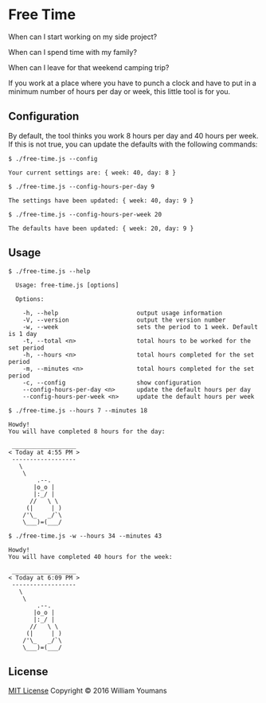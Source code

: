 # Free Time

When can I start working on my side project?

When can I spend time with my family?

When can I leave for that weekend camping trip?

If you work at a place where you have to punch a clock and have to put in a minimum number of hours per day or week, this little tool is for you.

## Configuration

By default, the tool thinks you work 8 hours per day and 40 hours per week. If this is not true, you can update the defaults with the following commands:

```
$ ./free-time.js --config

Your current settings are: { week: 40, day: 8 }
```

```
$ ./free-time.js --config-hours-per-day 9

The settings have been updated: { week: 40, day: 9 }
```

```
$ ./free-time.js --config-hours-per-week 20

The defaults have been updated: { week: 20, day: 9 }
```

## Usage

```
$ ./free-time.js --help

  Usage: free-time.js [options]

  Options:

    -h, --help                      output usage information
    -V, --version                   output the version number
    -w, --week                      sets the period to 1 week. Default is 1 day
    -t, --total <n>                 total hours to be worked for the set period
    -h, --hours <n>                 total hours completed for the set period
    -m, --minutes <n>               total hours completed for the set period
    -c, --config                    show configuration
    --config-hours-per-day <n>      update the default hours per day
    --config-hours-per-week <n>     update the default hours per week
```

```
$ ./free-time.js --hours 7 --minutes 18

Howdy!
You will have completed 8 hours for the day:

 __________________
< Today at 4:55 PM >
 ------------------
   \
    \
        .--.
       |o_o |
       |:_/ |
      //   \ \
     (|     | )
    /'\_   _/`\
    \___)=(___/

```

```
$ ./free-time.js -w --hours 34 --minutes 43

Howdy!
You will have completed 40 hours for the week:

 __________________
< Today at 6:09 PM >
 ------------------
   \
    \
        .--.
       |o_o |
       |:_/ |
      //   \ \
     (|     | )
    /'\_   _/`\
    \___)=(___/

```

## License

[MIT License](http://wy.mit-license.org/)  Copyright © 2016 William Youmans
